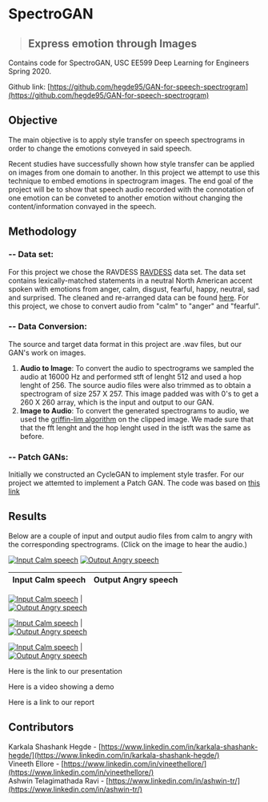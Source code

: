 # SpectroGAN


>## Express emotion through Images


Contains code for SpectroGAN, USC EE599 Deep Learning for Engineers Spring 2020.

Github link: [https://github.com/hegde95/GAN-for-speech-spectrogram](https://github.com/hegde95/GAN-for-speech-spectrogram) <br/>



## Objective <br />
The main objective is to apply style transfer on speech spectrograms in order to change the emotions conveyed in said speech.<br/>

Recent studies have successfully shown how style transfer can be applied on images from one domain to another. In this project we attempt to use this technique to embed emotions in spectrogram images. The end goal of the project will be to show that speech audio recorded with the connotation of one emotion can be conveted to another emotion without changing the content/information convayed in the speech. <br />


## Methodology <br/>
### -- Data set: <br/>
For this project we chose the RAVDESS [RAVDESS](https://zenodo.org/record/1188976#.Xq-sIvJKg5k) data set. The data set contains lexically-matched statements in a neutral North American accent spoken with emotions from anger, calm, disgust, fearful, happy, neutral, sad and surprised. The cleaned and re-arranged data can be found [here](https://drive.google.com/drive/folders/12o5dMpEHqxIb8Qm9yHZB0s9at2lw3KPM?usp=sharing). For this project, we chose to convert audio from "calm" to "anger" and "fearful". 
<br />
### -- Data Conversion: <br/>
The source and target data format in this project are .wav files, but our GAN's work on images. 
1. **Audio to Image**: To convert the audio to spectrograms we sampled the audio at 16000 Hz and performed stft of lenght 512 and used a hop lenght of 256. The source audio files were also trimmed as to obtain a spectrogram of size 257 X 257. This image padded was with 0's to get a 260 X 260 array, which is the input and output to our GAN.
2. **Image to Audio**: To convert the generated spectrograms to audio, we used the [griffin-lim algorithm](https://www.researchgate.net/publication/261315209_A_Fast_Griffin-Lim_Algorithm) on the clipped image. We made sure that that the fft lenght and the hop lenght used in the istft was the same as before.<br />

### -- Patch GANs: <br/>
Initially we constructed an CycleGAN to implement style trasfer. For our project we attemted to implement a Patch GAN. The code was based on [this link](https://machinelearningmastery.com/cyclegan-tutorial-with-keras/)<br />

## Results <br/>
Below are a couple of input and output audio files from calm to angry with the corresponding spectrograms. (Click on the image to hear the audio.) <br/>



[![Input Calm speech](/GAN-for-speech-spectrogram/results/calm_orig2.jpg "Input Calm speech")](/GAN-for-speech-spectrogram/results/calm_orig2.wav)
[![Output Angry speech](/GAN-for-speech-spectrogram/results/calm_orig2_Fearful_generated.jpg "Output Angry speech")](/GAN-for-speech-spectrogram/results/calm_orig2_Fearful_generated.wav)

| Input Calm speech             |  Output Angry speech |
:-------------------------:|:-------------------------:

[![Input Calm speech](/GAN-for-speech-spectrogram/results/calm_orig2.jpg "Input Calm speech")](/GAN-for-speech-spectrogram/results/calm_orig2.wav) |  
[![Output Angry speech](/GAN-for-speech-spectrogram/results/calm_orig2_Fearful_generated.jpg "Output Angry speech")](/GAN-for-speech-spectrogram/results/calm_orig2_Fearful_generated.wav)

[![Input Calm speech](/GAN-for-speech-spectrogram/results/calm_orig2.jpg "Input Calm speech")](/GAN-for-speech-spectrogram/results/calm_orig2.wav)  |  
[![Output Angry speech](/GAN-for-speech-spectrogram/results/calm_orig2_Fearful_generated.jpg "Output Angry speech")](/GAN-for-speech-spectrogram/results/calm_orig2_Fearful_generated.wav)

[![Input Calm speech](/GAN-for-speech-spectrogram/results/calm_orig2.jpg "Input Calm speech")](/GAN-for-speech-spectrogram/results/calm_orig2.wav)  |  
[![Output Angry speech](/GAN-for-speech-spectrogram/results/calm_orig2_Fearful_generated.jpg "Output Angry speech")](/GAN-for-speech-spectrogram/results/calm_orig2_Fearful_generated.wav)

Here is the link to our presentation<br/>

Here is a video showing a demo<br/>

Here is a link to our report<br/>

## Contributors <br/>
Karkala Shashank Hegde - [https://www.linkedin.com/in/karkala-shashank-hegde/](https://www.linkedin.com/in/karkala-shashank-hegde/)<br/>
Vineeth Ellore - [https://www.linkedin.com/in/vineethellore/](https://www.linkedin.com/in/vineethellore/) <br/>
Ashwin Telagimathada Ravi - [https://www.linkedin.com/in/ashwin-tr/](https://www.linkedin.com/in/ashwin-tr/)<br/>
